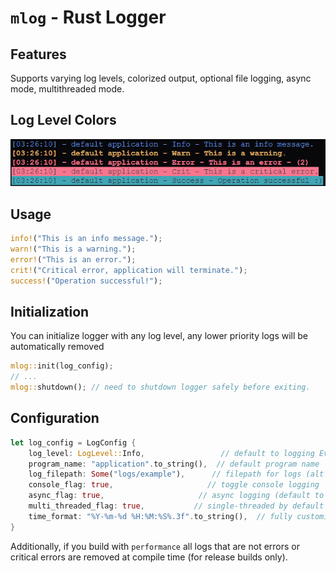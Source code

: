 # `mlog` - Rust Logger

## Features
Supports varying log levels, colorized output, optional file logging, async mode, multithreaded mode. 
  
## Log Level Colors
![Example Image](./tests/test-example.png)


## Usage 

```rust
info!("This is an info message.");
warn!("This is a warning.");
error!("This is an error.");
crit!("Critical error, application will terminate.");
success!("Operation successful!");
````

## Initialization

You can initialize logger with any log level, any lower priority logs will be automatically removed

```rust
mlog::init(log_config);
// ...
mlog::shutdown(); // need to shutdown logger safely before exiting.
````

## Configuration
```rust
let log_config = LogConfig {
    log_level: LogLevel::Info,                 // default to logging Everything
    program_name: "application".to_string(),  // default program name
    log_filepath: Some("logs/example"),      // filepath for logs (alt : None will just use console)
    console_flag: true,                     // toggle console logging
    async_flag: true,                     // async logging (default to false)
    multi_threaded_flag: true,           // single-threaded by default
    time_format: "%Y-%m-%d %H:%M:%S%.3f".to_string(),  // fully customizable time format
}
````

Additionally, if you build with `performance` all logs that are not errors or critical errors are removed at compile time (for release builds only).